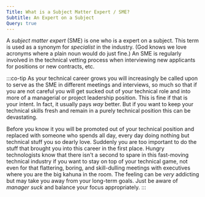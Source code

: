 ```yaml
---
Title: What is a Subject Matter Expert / SME?
Subtitle: An Expert on a Subject
Query: true
---
```


A *subject matter expert* (SME) is one who is a expert on a subject. This term is used as a synonym for *specialist* in the industry. (God knows we love acronyms where a plain noun would do just fine.) An SME is regularly involved in the technical vetting process when interviewing new applicants for positions or new contracts, etc.

:::co-tip
As your technical career grows you will increasingly be called upon to serve as the SME in different meetings and interviews, so much so that if you are not careful you will get sucked out of your technical role and into more of a managerial or project leadership position. This is fine if that is your intent. In fact, it usually pays *way* better. But if you want to keep your technical skills fresh and remain in a purely technical position this can be devastating. 

Before you know it you will be promoted out of your technical position and replaced with someone who spends all day, every day doing nothing but technical stuff you so dearly love. Suddenly you are too important to do the stuff that brought you into this career in the first place. Hungry technologists know that there isn't a second to spare in this fast-moving technical industry if you want to stay on top of your technical game, not even for that flattering, boring, and skill-dulling meetings with executives where you are the big kahuna in the room. The feeling can be *very* addicting but may take you away from your long-term goals. Just be aware of *manager suck* and balance your focus appropriately.
:::
